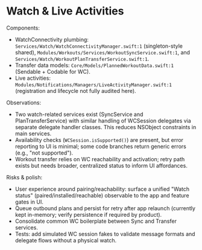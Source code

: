 # Watch & Live Activities

Components:
- WatchConnectivity plumbing: `Services/Watch/WatchConnectivityManager.swift:1` (singleton-style shared), `Modules/Workouts/Services/WorkoutSyncService.swift:1`, and `Services/Watch/WorkoutPlanTransferService.swift:1`.
- Transfer data models: `Core/Models/PlannedWorkoutData.swift:1` (Sendable + Codable for WC).
- Live activities: `Modules/Notifications/Managers/LiveActivityManager.swift:1` (registration and lifecycle not fully audited here).

Observations:
- Two watch-related services exist (SyncService and PlanTransferService) with similar handling of WCSession delegates via separate delegate handler classes. This reduces NSObject constraints in main services.
- Availability checks (`WCSession.isSupported()`) are present, but error reporting to UI is minimal; some code branches return generic errors (e.g., "not supported").
- Workout transfer relies on WC reachability and activation; retry path exists but needs broader, centralized status to inform UI affordances.

Risks & polish:
- User experience around pairing/reachability: surface a unified "Watch status" (paired/installed/reachable) observable to the app and feature gates in UI.
- Queue outbound plans and persist for retry after app relaunch (currently kept in-memory; verify persistence if required by product).
- Consolidate common WC boilerplate between Sync and Transfer services.
- Tests: add simulated WC session fakes to validate message formats and delegate flows without a physical watch.

